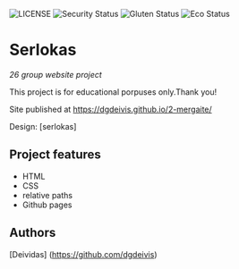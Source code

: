 ![LICENSE](https://img.shields.io/badge/license-MIT-blue.svg?style=flat-square)
![Security Status](https://img.shields.io/security-headers?label=Security&url=https%3A%2F%2Fgithub.com&style=flat-square)
![Gluten Status](https://img.shields.io/badge/Gluten-Free-green.svg)
![Eco Status](https://img.shields.io/badge/ECO-Friendly-green.svg)

# Serlokas

_26 group website project_

This project is for educational porpuses only.Thank you!

Site published at https://dgdeivis.github.io/2-mergaite/

Design: [serlokas]

## Project features

- HTML
- CSS
- relative paths
- Github pages

## Authors
[Deividas] (https://github.com/dgdeivis)

